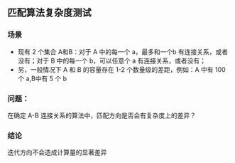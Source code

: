 ## 匹配算法复杂度测试

### 场景

* 现有 2 个集合 A和B：对于 A 中的每一个 a，最多和一个b 有连接关系，或者没有；对于 B 中的每一个 b，可以任意个 a 有连接关系，或者没有；
* 另，一般情况下 A 和 B 的容量存在 1-2 个数量级的差距，例如：A 中有 100 个 a,B中有 5 个 b

### 问题：

在确定 A-B 连接关系的算法中，匹配方向是否会有复杂度上的差异？

### 结论

迭代方向不会造成计算量的显著差异
